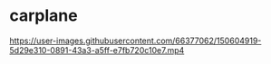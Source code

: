 # carplane

https://user-images.githubusercontent.com/66377062/150604919-5d29e310-0891-43a3-a5ff-e7fb720c10e7.mp4
